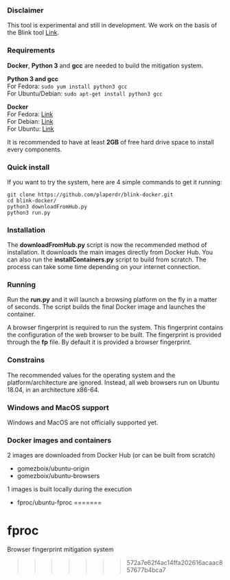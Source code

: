 ### Disclaimer ###
This tool is experimental and still in development. We work on the basis of the Blink tool [Link](https://github.com/plaperdr/blink-docker).

### Requirements ###
**Docker**, **Python 3** and **gcc** are needed to build the mitigation system.  

**Python 3 and gcc**  
For Fedora: `sudo yum install python3 gcc`  
For Ubuntu/Debian: `sudo apt-get install python3 gcc`  

**Docker**  
For Fedora: [Link](https://docs.docker.com/installation/fedora/)  
For Debian: [Link](https://docs.docker.com/installation/debian/)  
For Ubuntu: [Link](https://docs.docker.com/installation/ubuntulinux/)  

It is recommended to have at least **2GB** of free hard drive space to install every components.

### Quick install ###
If you want to try the system, here are 4 simple commands to get it running:
```
git clone https://github.com/plaperdr/blink-docker.git
cd blink-docker/
python3 downloadFromHub.py
python3 run.py
```
### Installation ###
The **downloadFromHub.py** script is now the recommended method of installation. It downloads the main images directly from Docker Hub.
You can also run the **installContainers.py** script to build from scratch. The process can take some time depending on your internet connection.

### Running ###
Run the **run.py** and it will launch a browsing platform on the fly in a matter of seconds. The script builds the final Docker image and launches the container.

A browser fingerprint is required to run the system. This fingerprint contains the configuration of the web browser to be built. The fingerprint is provided through the **fp** file. By default it is provided a browser fingerprint.

### Constrains ###
The recommended values for the operating system and the platform/architecture are ignored. Instead, all web browsers run on Ubuntu 18.04, in an architecture x86-64.

### Windows and MacOS support ###
Windows and MacOS are not officially supported yet.

### Docker images and containers ###

2 images are downloaded from Docker Hub (or can be built from scratch)
* gomezboix/ubuntu-origin
* gomezboix/ubuntu-browsers

1 images is built locally during the execution
* fproc/ubuntu-fproc
=======
# fproc
Browser fingerprint mitigation system
>>>>>>> 572a7e62f4ac14ffa202616acaac857677b4bca7
